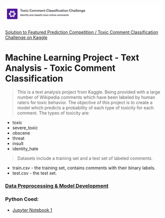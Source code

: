 ![Kaggle Challenge](https://github.com/gleamingMushroom/Text-Analysis-Toxic-Comment-Classification/blob/master/Kaggle%20Image.png)

[Solution to Featured Prediction Competition / Toxic Comment Classification Challenge on Kaggle](https://www.kaggle.com/c/jigsaw-toxic-comment-classification-challenge)

# Machine Learning Project - Text Analysis - Toxic Comment Classification

> This is a text analysis project from Kaggle.
> Being provided with a large number of Wikipedia comments which have been labeled by human raters for toxic behavior. The objective of this project is to create a model which predicts a probability of each type of toxicity for each comment. The types of toxicity are:

* toxic
* severe_toxic
* obscene
* threat
* insult
* identity_hate

> Datasets include a training set and a test set of labeled comments.   

* train.csv - the training set, contains comments with their binary labels.
* test.csv - the test set. 

### [Data Preprocessing & Model Development](https://github.com/gleamingMushroom/Text-Analysis-Toxic-Comment-Classification/blob/master/toxic%20comment%20classification%20presentation%20slides.pdf)  

### Python Coed: 
* [Jupyter Notebook 1](https://github.com/gleamingMushroom/Text-Analysis-Toxic-Comment-Classification/blob/master/Code%20Python.ipynb)
